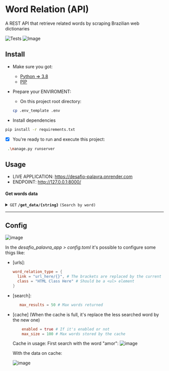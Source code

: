 
# Word Relation (API)
A REST API that retrieve related words by scraping Brazilian web dictionaries 

![Tests](https://github.com/SamuelsonPajeu/desafio_palavra/actions/workflows/tests.yml/badge.svg)
![Image](https://render-badge-samuelsonpajeu.onrender.com/by_name?projectName=desafio-palavra)

## Install
- Make sure you got:
  * [Python => 3.8](https://www.python.org/downloads/release/python-3818/)
  * [PIP](https://pip.pypa.io/en/stable/installation/)

- Prepare your ENVIROMENT:
  * On this project root directory:

  
   ```bash
   cp .env_template .env
   ```

- Install dependencies
 ```bash
 pip install -r requirements.txt
 ```

- [x] You're ready to run and execute this project:
```bash
 .\manage.py runserver
```

## Usage
- LIVE APPLICATION: https://desafio-palavra.onrender.com
- ENDPOINT: http://127.0.0.1:8000/

#### Get words data

<details>
  <summary><code>GET</code> <code><b>/get_data/{string}</b></code> <code>(Search by word)</code></summary>

##### Parameters

> | name              |  type     | data type      | description                         |
> |-------------------|-----------|----------------|-------------------------------------|
> | `string` |  required | string | Exactly match of a brasilian word |

##### Responses

> | http code     | content-type                      | response                                                            |
> |---------------|-----------------------------------|---------------------------------------------------------------------|
> | `200`         | `application/json`        | JSON       |


##### Example cURL

> ```javascript
>  curl -X GET "http://127.0.0.1:8000/get_data/amor" -H "Content-Type: application/json" -H "accept: */*"
> ```

</details>

------------------------------------------------------------------------------------------
## Config
![image](https://github.com/SamuelsonPajeu/desafio_palavra/assets/79151331/1a21c329-c26b-4e0e-8704-f67512fce9a1)

In the *desafio_palavra_app > config.toml* it's possible to configure some thigs like:

- [urls]:
     ```toml
     word_relation_type = {
       link = "url_here/{}", # The brackets are replaced by the current searched word
       class = "HTML Class Here" # Should be a <ul> element
     }
     ```
- [search]:
  ```toml
     max_results = 50 # Max words returned
  ```

- [cache]
  (When the cache is full, it's replace the less searched word by the new one)
  ```toml
      enabled = true # If it's enabled or not
      max_size = 100 # Max words stored by the cache
   ```

  Cache in usage:
  First search with the word "amor":
   ![image](https://github.com/SamuelsonPajeu/desafio_palavra/assets/79151331/6815ea52-6991-4c9a-ba1a-6abdb0baa119)

  With the data on cache:
  
  ![image](https://github.com/SamuelsonPajeu/desafio_palavra/assets/79151331/b0b79df2-393b-49bd-b070-bf92f0fac0b9)





